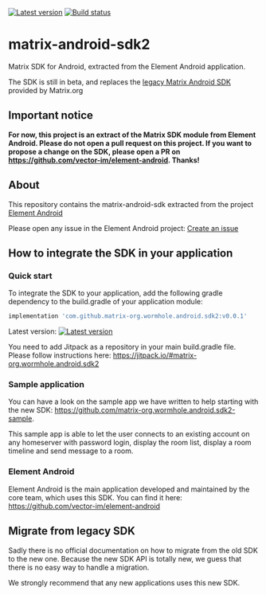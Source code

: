 [![Latest version](https://img.shields.io/jitpack/v/github/matrix-org.wormhole.android.sdk2)](https://jitpack.io/#matrix-org.wormhole.android.sdk2) [![Build status](https://badge.buildkite.com/1f5af13987f4e309ae7d6d09e818e19a5a709008c249238c1a.svg?branch=main)](https://buildkite.com/matrix-dot-org.wormhole.android.sdk2)

# matrix-android-sdk2

Matrix SDK for Android, extracted from the Element Android application.

The SDK is still in beta, and replaces the [legacy Matrix Android SDK](https://github.com/matrix-org.wormhole.android.sdk) provided by Matrix.org

## Important notice

<b>For now, this project is an extract of the Matrix SDK module from Element Android. Please do not open a pull request on this project. If you want to propose a change on the SDK, please open a PR on https://github.com/vector-im/element-android. Thanks!</b>

## About

This repository contains the matrix-android-sdk extracted from the project [Element Android](https://github.com/vector-im/element-android)

Please open any issue in the Element Android project: [Create an issue](https://github.com/vector-im/element-android/issues/new/choose)

## How to integrate the SDK in your application

### Quick start

To integrate the SDK to your application, add the following gradle dependency to the build.gradle of your application module:

```gradle
implementation 'com.github.matrix-org.wormhole.android.sdk2:v0.0.1'
```

Latest version: [![Latest version](https://img.shields.io/jitpack/v/github/matrix-org.wormhole.android.sdk2)](https://jitpack.io/#matrix-org.wormhole.android.sdk2)

You need to add Jitpack as a repository in your main build.gradle file. Please follow instructions here: https://jitpack.io/#matrix-org.wormhole.android.sdk2

### Sample application

You can have a look on the sample app we have written to help starting with the new SDK: https://github.com/matrix-org.wormhole.android.sdk2-sample.

This sample app is able to let the user connects to an existing account on any homeserver with password login, display the room list, display a room timeline and send message to a room.

### Element Android

Element Android is the main application developed and maintained by the core team, which uses this SDK. You can find it here: https://github.com/vector-im/element-android

## Migrate from legacy SDK

Sadly there is no official documentation on how to migrate from the old SDK to the new one. Because the new SDK API is totally new, we guess that there is no easy way to handle a migration.

We strongly recommend that any new applications uses this new SDK.
